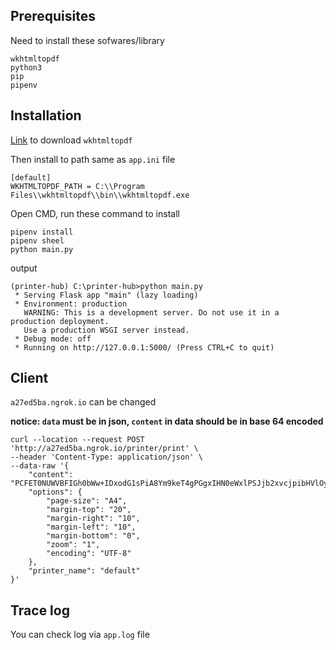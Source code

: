 ## Prerequisites

Need to install these sofwares/library

```
wkhtmltopdf
python3
pip
pipenv
```

## Installation

[Link](https://github.com/wkhtmltopdf/wkhtmltopdf/releases/download/0.12.5/wkhtmltox-0.12.5-1.msvc2015-win64.exe) to download `wkhtmltopdf`

Then install to path same as `app.ini` file

```
[default]
WKHTMLTOPDF_PATH = C:\\Program Files\\wkhtmltopdf\\bin\\wkhtmltopdf.exe

```

Open CMD, run these command to install
```
pipenv install
pipenv sheel
python main.py
```
output
```
(printer-hub) C:\printer-hub>python main.py
 * Serving Flask app "main" (lazy loading)
 * Environment: production
   WARNING: This is a development server. Do not use it in a production deployment.
   Use a production WSGI server instead.
 * Debug mode: off
 * Running on http://127.0.0.1:5000/ (Press CTRL+C to quit)

```


## Client

`a27ed5ba.ngrok.io` can be changed

**notice: `data` must be in json, `content` in data should be in base 64 encoded**

```
curl --location --request POST 'http://a27ed5ba.ngrok.io/printer/print' \
--header 'Content-Type: application/json' \
--data-raw '{
    "content": "PCFET0NUWVBFIGh0bWw+IDxodG1sPiA8Ym9keT4gPGgxIHN0eWxlPSJjb2xvcjpibHVlOyI+VGhpcyBpcyBhIEJsdWUgSGVhZGluZzwvaDE+IDwvYm9keT4gPC9odG1sPg==",
    "options": {
        "page-size": "A4",
        "margin-top": "20",
        "margin-right": "10",
        "margin-left": "10",
        "margin-bottom": "0",
        "zoom": "1",
        "encoding": "UTF-8"
    },
    "printer_name": "default"
}'
```

## Trace log

You can check log via `app.log` file
